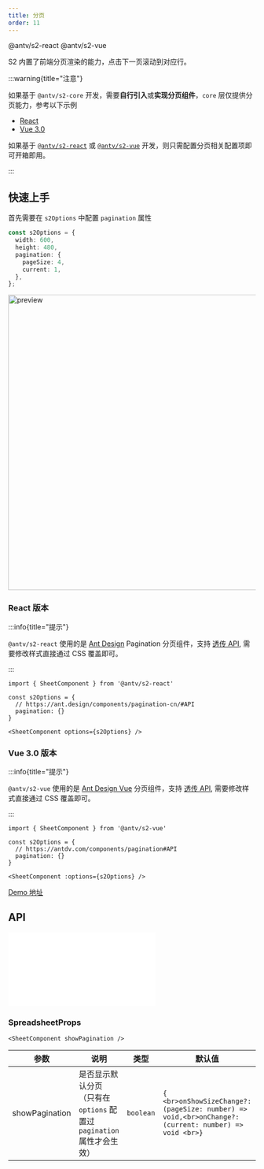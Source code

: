 ```yaml
---
title: 分页
order: 11
---
```


<Badge>@antv/s2-react</Badge> <Badge type="success">@antv/s2-vue</Badge>

S2 内置了前端分页渲染的能力，点击下一页滚动到对应行。

:::warning{title="注意"}

如果基于 `@antv/s2-core` 开发，需要**自行引入**或**实现分页组件**，`core` 层仅提供分页能力，参考以下示例

* [React](https://github.com/antvis/S2/blob/next/packages/s2-react/src/components/pagination/index.tsx)
* [Vue 3.0](https://github.com/antvis/S2/blob/next/packages/s2-vue/src/components/pagination/index.vue)

如果基于 [`@antv/s2-react`](#react-版本) 或 [`@antv/s2-vue`](#vue-30-版本) 开发，则只需配置分页相关配置项即可开箱即用。

:::

## 快速上手

首先需要在 `s2Options` 中配置 `pagination` 属性

```ts | {4-7}
const s2Options = {
  width: 600,
  height: 480,
  pagination: {
    pageSize: 4,
    current: 1,
  },
};
```

<img src="https://gw.alipayobjects.com/zos/antfincdn/LVw2QOvjgW/b1563a7b-4070-4d61-a18b-6558e2c5b27b.png" width="600"  alt="preview" />

### React 版本

:::info{title="提示"}

`@antv/s2-react` 使用的是 [Ant Design](https://ant.design/components/pagination-cn/) Pagination 分页组件，支持 [透传 API](https://ant.design/components/pagination-cn/#API), 需要修改样式直接通过 CSS 覆盖即可。

:::

```tsx
import { SheetComponent } from '@antv/s2-react'

const s2Options = {
  // https://ant.design/components/pagination-cn/#API
  pagination: {}
}

<SheetComponent options={s2Options} />
```

<Playground path='react-component/pagination/demo/pivot.tsx' rid='container'></playground>

### Vue 3.0 版本

:::info{title="提示"}

`@antv/s2-vue` 使用的是 [Ant Design Vue](https://antdv.com/components/pagination) 分页组件，支持 [透传 API](https://antdv.com/components/pagination#API), 需要修改样式直接通过 CSS 覆盖即可。

:::

```tsx
import { SheetComponent } from '@antv/s2-vue'

const s2Options = {
  // https://antdv.com/components/pagination#API
  pagination: {}
}

<SheetComponent :options={s2Options} />

```

[Demo 地址](https://codesandbox.io/embed/nice-dijkstra-hzycy6?fontsize=14&hidenavigation=1&theme=dark)

## API

<embed src="@/docs/common/pagination.zh.md"></embed>

### SpreadsheetProps

```tsx
<SheetComponent showPagination />
```

| 参数 | 说明 | 类型 | 默认值 | 必选 |
|-----|-----|-----|-----|-----|
|  showPagination   |   是否显示默认分页<br>（只有在 `options` 配置过 `pagination` 属性才会生效）   |  `boolean`   |   `{ <br>onShowSizeChange?: (pageSize: number) => void,<br>onChange?: (current: number) => void <br>}` | `false`  |
